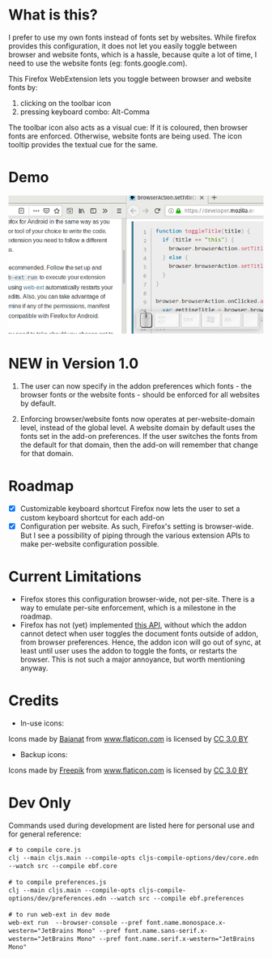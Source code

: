 # What is this?

I prefer to use my own fonts instead of fonts set by websites. While firefox provides this configuration, it does not let you easily toggle between browser and website fonts, which is a hassle, because quite a lot of time, I need to use the website fonts (eg: fonts.google.com).

This Firefox WebExtension lets you toggle between browser and website fonts by:

1. clicking on the toolbar icon
2. pressing keyboard combo: Alt-Comma

The toolbar icon also acts as a visual cue: If it is coloured, then browser fonts are enforced. Otherwise, website fonts are being used. The icon tooltip provides the textual cue for the same.

# Demo

![](demos/demo.gif)


# NEW in Version 1.0

1. The user can now specify in the addon preferences which fonts - the browser fonts or the website fonts - should be enforced for all websites by default.

2. Enforcing browser/website fonts now operates at per-website-domain level, instead of the global level. A website domain by default uses the fonts set in the add-on preferences. If the user switches the fonts from the default for that domain, then the add-on will remember that change for that domain.

# Roadmap

- [x] Customizable keyboard shortcut
  Firefox now lets the user to set a custom keyboard shortcut for each add-on
- [x] Configuration per website. As such, Firefox's setting is browser-wide. But I see a possibility of piping through the various extension APIs to make per-website configuration possible.

# Current Limitations

- Firefox stores this configuration browser-wide, not per-site. There is a way to emulate per-site enforcement, which is a milestone in the roadmap.
- Firefox has not (yet) implemented [this API](https://developer.mozilla.org/en-US/docs/Mozilla/Add-ons/WebExtensions/API/types/BrowserSetting/onChange), without which the addon cannot detect when user toggles the document fonts outside of addon, from browser preferences. Hence, the addon icon will go out of sync, at least until user uses the addon to toggle the fonts, or restarts the browser. This is not such a major annoyance, but worth mentioning anyway.


# Credits

- In-use icons:
<div>
    Icons made by
    <a href="https://www.flaticon.com/authors/baianat" title="Baianat">Baianat</a>
    from
    <a href="https://www.flaticon.com/" title="Flaticon">www.flaticon.com</a>
    is licensed by
    <a href="http://creativecommons.org/licenses/by/3.0/" title="Creative Commons BY 3.0" target="_blank">CC 3.0 BY</a>
</div>

- Backup icons:
<div>
    Icons made by
    <a href="https://www.freepik.com/" title="Freepik">Freepik</a>
    from
    <a href="https://www.flaticon.com/" title="Flaticon">www.flaticon.com</a>
    is licensed by
    <a href="http://creativecommons.org/licenses/by/3.0/" title="Creative Commons BY 3.0" target="_blank">CC 3.0 BY</a>
</div>

# Dev Only

Commands used during development are listed here for personal use and for general reference:

```shell script
# to compile core.js
clj --main cljs.main --compile-opts cljs-compile-options/dev/core.edn --watch src --compile ebf.core

# to compile preferences.js
clj --main cljs.main --compile-opts cljs-compile-options/dev/preferences.edn --watch src --compile ebf.preferences

# to run web-ext in dev mode
web-ext run  --browser-console --pref font.name.monospace.x-western="JetBrains Mono" --pref font.name.sans-serif.x-western="JetBrains Mono" --pref font.name.serif.x-western="JetBrains Mono"
```